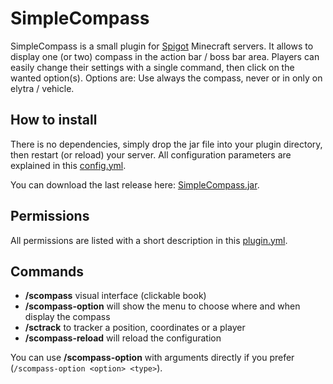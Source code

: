 # SimpleCompass

SimpleCompass is a small plugin for [Spigot](https://www.spigotmc.org) Minecraft servers. It allows to display one (or two) compass in the action bar / boss bar area. Players can easily change their settings with a single command, then click on the wanted option(s). Options are: Use always the compass, never or in only on elytra / vehicle.

## How to install

There is no dependencies, simply drop the jar file into your plugin directory, then restart (or reload) your server. All configuration parameters are explained in this [config.yml](https://github.com/arboriginal/SimpleCompass/blob/master/src/config.yml).

You can download the last release here: [SimpleCompass.jar](https://github.com/arboriginal/SimpleCompass/releases).

## Permissions

All permissions are listed with a short description in this [plugin.yml](https://github.com/arboriginal/SimpleCompass/blob/master/src/plugin.yml).

## Commands

* **/scompass** visual interface (clickable book)
* **/scompass-option** will show the menu to choose where and when display the compass
* **/sctrack** to tracker a position, coordinates or a player
* **/scompass-reload** will reload the configuration

You can use **/scompass-option** with arguments directly if you prefer (`/scompass-option <option> <type>`).
